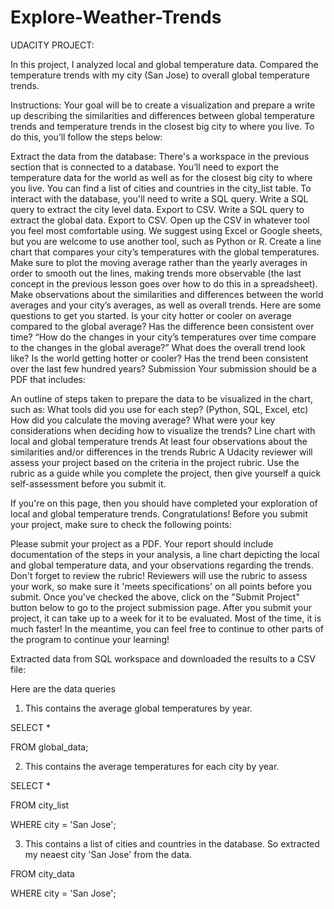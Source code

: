 # Explore-Weather-Trends

UDACITY PROJECT:

In this project, I analyzed local and global temperature data.
Compared the temperature trends with my city (San Jose) to overall global temperature trends.

Instructions: Your goal will be to create a visualization and prepare a write up describing the similarities and differences between global temperature trends and temperature trends in the closest big city to where you live. To do this, you’ll follow the steps below:

Extract the data from the database:  There's a workspace in the previous section that is connected to a database. You’ll need to export the temperature data for the world as well as for the closest big city to where you live. You can find a list of cities and countries in the city_list table. To interact with the database, you'll need to write a SQL query. Write a SQL query to extract the city level data. Export to CSV. Write a SQL query to extract the global data. Export to CSV. Open up the CSV in whatever tool you feel most comfortable using. We suggest using Excel or Google sheets, but you are welcome to use another tool, such as Python or R. Create a line chart that compares your city’s temperatures with the global temperatures. Make sure to plot the moving average rather than the yearly averages in order to smooth out the lines, making trends more observable (the last concept in the previous lesson goes over how to do this in a spreadsheet). Make observations about the similarities and differences between the world averages and your city’s averages, as well as overall trends. Here are some questions to get you started. Is your city hotter or cooler on average compared to the global average? Has the difference been consistent over time? “How do the changes in your city’s temperatures over time compare to the changes in the global average?” What does the overall trend look like? Is the world getting hotter or cooler? Has the trend been consistent over the last few hundred years? Submission Your submission should be a PDF that includes:

An outline of steps taken to prepare the data to be visualized in the chart, such as: What tools did you use for each step? (Python, SQL, Excel, etc) How did you calculate the moving average? What were your key considerations when deciding how to visualize the trends? Line chart with local and global temperature trends At least four observations about the similarities and/or differences in the trends Rubric A Udacity reviewer will assess your project based on the criteria in the project rubric. Use the rubric as a guide while you complete the project, then give yourself a quick self-assessment before you submit it.

If you're on this page, then you should have completed your exploration of local and global temperature trends. Congratulations! Before you submit your project, make sure to check the following points:

Please submit your project as a PDF. Your report should include documentation of the steps in your analysis, a line chart depicting the local and global temperature data, and your observations regarding the trends. Don't forget to review the rubric! Reviewers will use the rubric to assess your work, so make sure it 'meets specifications' on all points before you submit. Once you've checked the above, click on the "Submit Project" button below to go to the project submission page. After you submit your project, it can take up to a week for it to be evaluated. Most of the time, it is much faster! In the meantime, you can feel free to continue to other parts of the program to continue your learning!


Extracted data from SQL workspace and downloaded the results to a CSV file:

Here are the data queries

1. This contains the average global temperatures by year.

SELECT * 

FROM global_data;

2. This contains the average temperatures for each city by year.

SELECT * 

FROM city_list

WHERE city = 'San Jose';

3. This contains a list of cities and countries in the database. So extracted my neaest city 'San Jose' from the data.

FROM city_data

WHERE city = 'San Jose';

